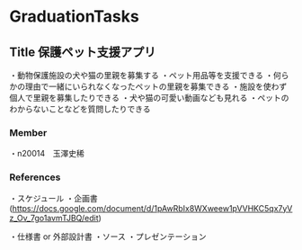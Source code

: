 # GraduationTasks

## Title 保護ペット支援アプリ
・動物保護施設の犬や猫の里親を募集する
・ペット用品等を支援できる
・何らかの理由で一緒にいられなくなったペットの里親を募集できる
・施設を使わず個人で里親を募集したりできる
・犬や猫の可愛い動画なども見れる
・ペットのわからないことなどを質問したりできる

### Member
・n20014　玉澤史稀


### References
・スケジュール
・企画書(https://docs.google.com/document/d/1pAwRbIx8WXweew1pVVHKC5qx7yVz_Ov_7go1avmTJBQ/edit)

・仕様書 or 外部設計書
・ソース
・プレゼンテーション
